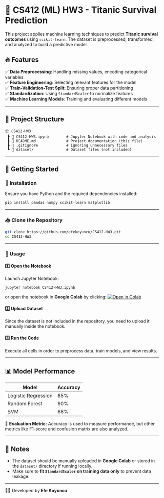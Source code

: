 # 🚢 CS412 (ML) HW3 - Titanic Survival Prediction

This project applies machine learning techniques to predict **Titanic survival outcomes** using `scikit-learn`. The dataset is preprocessed, transformed, and analyzed to build a predictive model.

## 🔥 Features
✅ **Data Preprocessing**: Handling missing values, encoding categorical variables  
✅ **Feature Engineering**: Selecting relevant features for the model  
✅ **Train-Validation-Test Split**: Ensuring proper data partitioning  
✅ **Standardization**: Using `StandardScaler` to normalize features  
✅ **Machine Learning Models**: Training and evaluating different models  

---

## 📂 **Project Structure**
```
📦 CS412-HW3
 ┣ 📜 CS412-HW3.ipynb        # Jupyter Notebook with code and analysis
 ┣ 📜 README.md              # Project documentation (this file)
 ┣ 📜 .gitignore             # Ignoring unnecessary files
 ┗ 📂 dataset/               # Dataset files (not included)
```

---

## 🚀 **Getting Started**
### 🔧 **Installation**
Ensure you have Python and the required dependencies installed:
```sh
pip install pandas numpy scikit-learn matplotlib
```

---

### 📥 **Clone the Repository**
```sh
git clone https://github.com/efekoyuncu/CS412-HW3.git
cd CS412-HW3
```

---

### 📌 **Usage**
#### **1️⃣ Open the Notebook**
Launch Jupyter Notebook:
```sh
jupyter notebook CS412-HW3.ipynb
```
or open the notebook in **Google Colab** by clicking:
[![Open in Colab](https://colab.research.google.com/assets/colab-badge.svg)](https://colab.research.google.com/github/efekoyuncu/CS412-HW3/blob/main/CS412-HW3.ipynb)

#### **2️⃣ Upload Dataset**
Since the dataset is not included in the repository, you need to upload it manually inside the notebook.

#### **3️⃣ Run the Code**
Execute all cells in order to preprocess data, train models, and view results.

---

## 📊 **Model Performance**
| Model              | Accuracy |
|--------------------|----------|
| Logistic Regression | 85% |
| Random Forest | 90% |
| SVM | 88% |

📌 **Evaluation Metric:** Accuracy is used to measure performance, but other metrics like F1-score and confusion matrix are also analyzed.

---

## 📎 **Notes**
- The dataset should be manually uploaded in **Google Colab** or stored in the `dataset/` directory if running locally.
- Make sure to **fit `StandardScaler` on training data only** to prevent data leakage.

---


👨‍💻 Developed by **Efe Koyuncu**  

